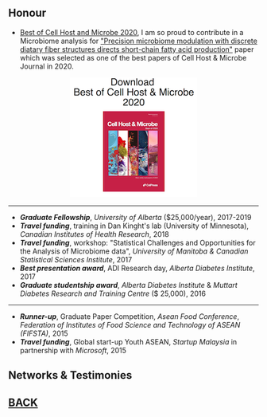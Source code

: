 ## Honour
- [Best of Cell Host and Microbe 2020](https://info.cell.com/best-of-cell-host-and-microbe-2020?utm_campaign=STMJ_143399_CP_PROM&utm_medium=email&utm_acid=136411560&SIS_ID=&dgcid=STMJ_143399_CP_PROM&CMX_ID=&utm_in=DM179763&utm_source=AC_), I am so proud to contribute in a Microbiome analysis for ["Precision microbiome modulation with discrete diatary fiber structures directs short-chain fatty acid production"](https://microbiomejournal.biomedcentral.com/articles/10.1186/s40168-020-00887-w) paper which was selected as one of the best papers of Cell Host & Microbe Journal in 2020. 

<p align="center">
<img src="images/Cell1.png?raw=true"/>
</p> 


---

- **_Graduate Fellowship_**, _University of Alberta_ ($25,000/year),	2017-2019
- **_Travel funding_**, training in Dan Kinght's lab (University of Minnesota), _Canadian Institutes of Health Research_,  2018
- **_Travel funding_**, workshop: "Statistical Challenges and Opportunities for the Analysis of Microbiome data", _University of Manitoba & Canadian Statistical Sciences Institute_, 2017
- **_Best presentation award_**, ADI Research day, _Alberta Diabetes Institute_, 2017
- **_Graduate studentship award_**, _Alberta Diabetes Institute_ & _Muttart Diabetes Research and Training Centre_ ($ 25,000),	2016

---

- **_Runner-up_**, Graduate Paper Competition, _Asean Food Conference_, _Federation of Institutes of Food Science and Technology of ASEAN (FIFSTA)_, 2015
- **_Travel funding_**, Global  start-up Youth ASEAN, _Startup Malaysia_ in partnership with _Microsoft_, 2015
                     
## Networks & Testimonies




## [BACK](https://biokhoi.github.io/)
